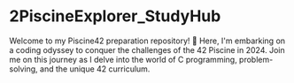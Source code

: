 # 2PiscineExplorer_StudyHub
Welcome to my Piscine42 preparation repository! 🚀 Here, I'm embarking on a coding odyssey to conquer the challenges of the 42 Piscine in 2024. Join me on this journey as I delve into the world of C programming, problem-solving, and the unique 42 curriculum.
